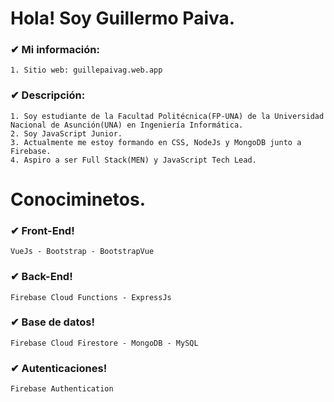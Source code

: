 # Hola! Soy Guillermo Paiva.

### ✔ Mi información:
~~~
1. Sitio web: guillepaivag.web.app
~~~

### ✔ Descripción:
~~~
1. Soy estudiante de la Facultad Politécnica(FP-UNA) de la Universidad Nacional de Asunción(UNA) en Ingeniería Informática.
2. Soy JavaScript Junior.
3. Actualmente me estoy formando en CSS, NodeJs y MongoDB junto a Firebase.
4. Aspiro a ser Full Stack(MEN) y JavaScript Tech Lead.
~~~

# Conociminetos.

### ✔ Front-End!
~~~
VueJs - Bootstrap - BootstrapVue
~~~

### ✔ Back-End!
~~~
Firebase Cloud Functions - ExpressJs
~~~

### ✔ Base de datos!
~~~
Firebase Cloud Firestore - MongoDB - MySQL
~~~

### ✔ Autenticaciones!
~~~
Firebase Authentication
~~~
